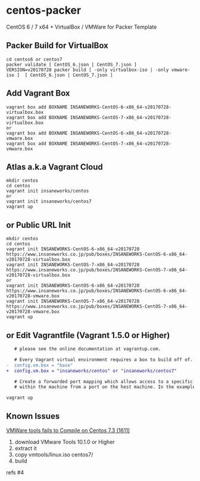 centos-packer
=============

CentOS 6 / 7 x64 + VirtualBox / VMWare for Packer Template

## Packer Build for VirtualBox

```
cd centos6 or centos7
packer validate [ CentOS_6.json | CentOS_7.json ]
VERSION=v20170728 packer build [ -only virtualbox-iso | -only vmware-iso ]  [ CentOS_6.json | CentOS_7.json ]
```

## Add Vagrant Box

```
vagrant box add BOXNAME INSANEWORKS-CentOS-6-x86_64-v20170728-virtualbox.box
vagrant box add BOXNAME INSANEWORKS-CentOS-7-x86_64-v20170728-virtualbox.box
or
vagrant box add BOXNAME INSANEWORKS-CentOS-6-x86_64-v20170728-vmware.box
vagrant box add BOXNAME INSANEWORKS-CentOS-7-x86_64-v20170728-vmware.box
```

## Atlas a.k.a Vagrant Cloud

```
mkdir centos
cd centos
vagrant init insaneworks/centos
or
vagrant init insaneworks/centos7
vagrant up
```


## or Public URL Init

```
mkdir centos
cd centos
vagrant init INSANEWORKS-CentOS-6-x86_64-v20170728 https://www.insaneworks.co.jp/pub/boxes/INSANEWORKS-CentOS-6-x86_64-v20170728-virtualbox.box
vagrant init INSANEWORKS-CentOS-7-x86_64-v20170728 https://www.insaneworks.co.jp/pub/boxes/INSANEWORKS-CentOS-7-x86_64-v20170728-virtualbox.box
or
vagrant init INSANEWORKS-CentOS-6-x86_64-v20170728 https://www.insaneworks.co.jp/pub/boxes/INSANEWORKS-CentOS-6-x86_64-v20170728-vmware.box
vagrant init INSANEWORKS-CentOS-7-x86_64-v20170728 https://www.insaneworks.co.jp/pub/boxes/INSANEWORKS-CentOS-7-x86_64-v20170728-vmware.box
vagrant up
```

## or Edit Vagrantfile (Vagrant 1.5.0 or Higher)

```diff
   # please see the online documentation at vagrantup.com.

   # Every Vagrant virtual environment requires a box to build off of.
-  config.vm.box = "base"
+  config.vm.box = "insaneworks/centos" or "insaneworks/centos7"

   # Create a forwarded port mapping which allows access to a specific port
   # within the machine from a port on the host machine. In the example below,
```

```
vagrant up
```

## Known Issues

[VMWare tools fails to Compile on Centos 7.3 (1611)](https://communities.vmware.com/message/2637447?tstart=0)

1. download VMware Tools 10.1.0 or Higher
1. extract it
1. copy vmtools/linux.iso centos7/
1. build

refs #4
